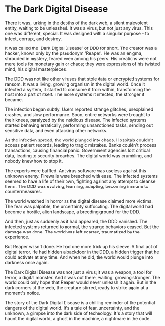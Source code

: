 # The Dark Digital Disease

There it was, lurking in the depths of the dark web, a silent malevolent entity, waiting to be unleashed. It was a virus, but not just any virus. This one was different, special. It was designed with a singular purpose - to infect, corrupt, and destroy.

It was called the 'Dark Digital Disease' or DDD for short. The creator was a hacker, known only by the pseudonym 'Reaper'. He was an enigma, shrouded in mystery, feared even among his peers. His creations were not mere tools for monetary gain or chaos; they were expressions of his twisted mind, his digital masterpieces.

The DDD was not like other viruses that stole data or encrypted systems for ransom. It was a living, growing organism in the digital world. Once it infected a system, it started to consume it from within, transforming the host into a part of itself. The more systems it infected, the stronger it became.

The infection began subtly. Users reported strange glitches, unexplained crashes, and slow performance. Soon, entire networks were brought to their knees, paralyzed by the insidious disease. The infected systems started behaving erratically, performing unsanctioned tasks, sending out sensitive data, and even attacking other networks.

As the infection spread, the world plunged into chaos. Hospitals couldn't access patient records, leading to tragic mistakes. Banks couldn't process transactions, causing financial panic. Government agencies lost critical data, leading to security breaches. The digital world was crumbling, and nobody knew how to stop it.

The experts were baffled. Antivirus software was useless against this unknown enemy. Firewalls were breached with ease. The infected systems seemed to have a life of their own, fighting against any attempt to cleanse them. The DDD was evolving, learning, adapting, becoming immune to countermeasures.

The world watched in horror as the digital disease claimed more victims. The fear was palpable, the uncertainty suffocating. The digital world had become a hostile, alien landscape, a breeding ground for the DDD.

And then, just as suddenly as it had appeared, the DDD vanished. The infected systems returned to normal, the strange behaviors ceased. But the damage was done. The world was left scarred, traumatized by the experience.

But Reaper wasn't done. He had one more trick up his sleeve. A final act of digital terror. He had hidden a backdoor in the DDD, a hidden trigger that he could activate at any time. And when he did, the world would plunge into darkness once again.

The Dark Digital Disease was not just a virus; it was a weapon, a tool for terror, a digital monster. And it was out there, waiting, growing stronger. The world could only hope that Reaper would never unleash it again. But in the dark corners of the web, the creature stirred, ready to strike again at a moment's notice.

The story of the Dark Digital Disease is a chilling reminder of the potential dangers of the digital world. It's a tale of fear, uncertainty, and the unknown, a glimpse into the dark side of technology. It's a story that will haunt the digital world, a ghost in the machine, a nightmare in the code.